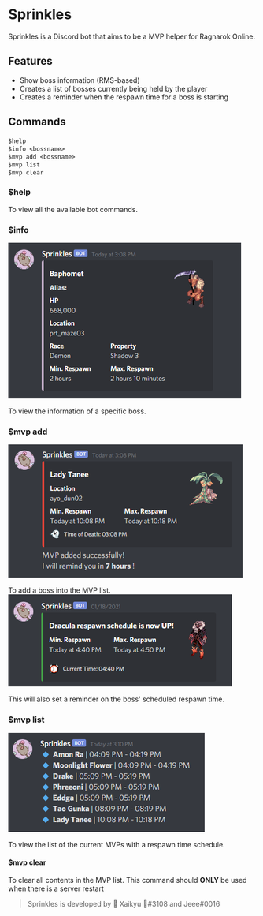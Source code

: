 # Sprinkles
Sprinkles is a Discord bot that aims to be a MVP helper for Ragnarok Online.

## Features
- Show boss information (RMS-based)
- Creates a list of bosses currently being held by the player
- Creates a reminder when the respawn time for a boss is starting

## Commands
```
$help
$info <bossname>
$mvp add <bossname>
$mvp list
$mvp clear
```

### $help
To view all the available bot commands.

### $info <bossname>
![info](img/info.PNG)


To view the information of a specific boss.

### $mvp add <bossname>
![info](img/add.PNG)

To add a boss into the MVP list.
![info](img/remind.PNG)

This will also set a reminder on the boss' scheduled respawn time.

### $mvp list
![info](img/list.PNG)

To view the list of the current MVPs with a respawn time schedule.

#### $mvp clear
To clear all contents in the MVP list.
This command should **ONLY** be used when there is a server restart

> Sprinkles is developed by 🌺 Xaikyu 🌺#3108 and Jeee#0016